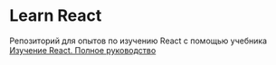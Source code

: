 # Learn React

Репозиторий для опытов по изучению React с помощью учебника [Изучение React. Полное руководство](https://learn-reactjs.ru/)
